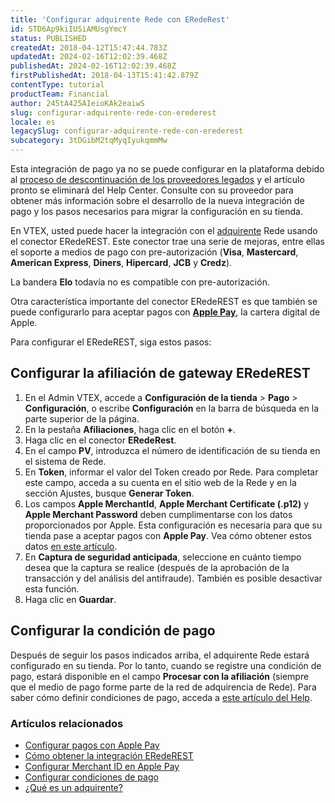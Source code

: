 ```yaml
---
title: 'Configurar adquirente Rede con ERedeRest'
id: 5TD6Ap9kiIUSiAMUsgYmcY
status: PUBLISHED
createdAt: 2018-04-12T15:47:44.783Z
updatedAt: 2024-02-16T12:02:39.468Z
publishedAt: 2024-02-16T12:02:39.468Z
firstPublishedAt: 2018-04-13T15:41:42.879Z
contentType: tutorial
productTeam: Financial
author: 245tA425AIeioKAk2eaiwS
slug: configurar-adquirente-rede-con-erederest
locale: es
legacySlug: configurar-adquirente-rede-con-erederest
subcategory: 3tDGibM2tqMyqIyukqmmMw
---
```


<div class="alert alert-danger">Esta integración de pago ya no se puede configurar en la plataforma debido al <a href="https://help.vtex.com/es/announcements/descontinuacion-de-conectores-de-pago-legados-en-2024--4R5YIjUu1IWkiOHzXtQU14">proceso de descontinuación de los proveedores legados</a> y el artículo pronto se eliminará del Help Center. Consulte con su proveedor para obtener más información sobre el desarrollo de la nueva integración de pago y los pasos necesarios para migrar la configuración en su tienda.</div>

En VTEX, usted puede hacer la integración con el [adquirente](/es/tutorial/que-es-un-adquirente) Rede usando el conector ERedeREST. Este conector trae una serie de mejoras, entre ellas el soporte a medios de pago con pre-autorización (__Visa__, __Mastercard__, __American Express__, __Diners__, __Hipercard__, __JCB__ y __Credz__).

<div class="alert alert-warning">
La bandera <strong>Elo</strong> todavía no es compatible con pre-autorización.
</div>

Otra característica importante del conector ERedeREST es que también se puede configurarlo para aceptar pagos con [__Apple Pay__](/es/tutorial/configurar-pagos-con-apple-pay), la cartera digital de Apple.

Para configurar el ERedeREST, siga estos pasos:

## Configurar la afiliación de gateway ERedeREST
1. En el Admin VTEX, accede a **Configuración de la tienda** > **Pago** > **Configuración**, o escribe **Configuración** en la barra de búsqueda en la parte superior de la página.
2. En la pestaña __Afiliaciones__, haga clic en el botón __+__.
3. Haga clic en el conector __ERedeRest__.
4. En el campo __PV__, introduzca el número de identificación de su tienda en el sistema de Rede.
5. En __Token__, informar el valor del Token creado por Rede. Para completar este campo, acceda a su cuenta en el sitio web de la Rede y en la sección Ajustes, busque __Generar Token__.
6. Los campos __Apple MerchantId__, __Apple Merchant Certificate (.p12)__ y __Apple Merchant Password__ deben cumplimentarse con los datos proporcionados por Apple. Esta configuración es necesaria para que su tienda pase a aceptar pagos con __Apple Pay__. Vea cómo obtener estos datos [en este artículo](/es/tutorial/configurar-merchant-id-en-apple-pay).
7. En __Captura de seguridad anticipada__, seleccione en cuánto tiempo desea que la captura se realice (después de la aprobación de la transacción y del análisis del antifraude). También es posible desactivar esta función.
8. Haga clic en __Guardar__.

## Configurar la condición de pago
Después de seguir los pasos indicados arriba, el adquirente Rede estará configurado en su tienda. Por lo tanto, cuando se registre una condición de pago, estará disponible en el campo __Procesar con la afiliación__ (siempre que el medio de pago forme parte de la red de adquirencia de Rede). Para saber cómo definir condiciones de pago, acceda a [este artículo del Help](/es/tutorial/condiciones-de-pago).

### Artículos relacionados
- [Configurar pagos con Apple Pay](/es/tutorial/configurar-pagos-con-apple-pay)
- [Cómo obtener la integración ERedeREST](/es/tutorial/nueva-integracion-con-erede-erederest)
- [Configurar Merchant ID en Apple Pay](/es/tutorial/configurar-merchant-id-en-apple-pay)
- [Configurar condiciones de pago](/es/tutorial/condiciones-de-pago)
- [¿Qué es un adquirente?](/es/tutorial/que-es-un-adquirente)
